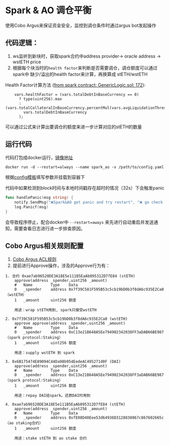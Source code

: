# Spark & AO 调仓平衡

使用Cobo Argus来保证资金安全，监控到调仓条件时通过argus bot发起操作


## 代码逻辑：  
 1. ws监听到新块时，获取spark合约中address provider-> oracle address -> wstETH price
 2. 根据每个块当时的`health factor`来判断是否需要调仓，调仓额度可以通过 spark中 缺少/溢出的health factor来计算，再换算成 stETH/wstETH 

Health Factor计算方法 ([from spark contract: GenericLogic.sol: 172](https://etherscan.io/address/0x5ae329203e00f76891094dcfedd5aca082a50e1b#code)):  
```solidity
    vars.healthFactor = (vars.totalDebtInBaseCurrency == 0)
      ? type(uint256).max
      : (vars.totalCollateralInBaseCurrency.percentMul(vars.avgLiquidationThreshold)).wadDiv(
        vars.totalDebtInBaseCurrency
      );
```

可以通过公式来计算出要调仓的额度来进一步计算对应的stETH的数量

## 运行代码

代码打包成docker运行，[镜像地址](https://hub.docker.com/r/horizont9/spark_ao/tags)

```dockerfile
docker run -d --restart=always --name spark_ao -v /path/to/config.yaml:/app/conf/config.yaml horizont9/spark_ao:v0.0.2
```

根据[config模板](./conf/config.yaml.example)填写参数并挂载到容器下  

代码中如果检测到block时间与本地时间戳存在超时的情况（32s）下会触发panic
```go
func handlePanic(msg string) {
	notify.SendMsg("❌Spark&AO get panic and try restart", "❌ go check auto restart status, error msg: "+msg)
	log.Panicf(msg)
}
```
会导致程序停止，配合docker中 ```--restart=aways``` 来先进行自动重启并发送通知，需要查看日志进行进一步排查原因。

## Cobo Argus相关规则配置

1. [Cobo Argus ACL规则](./acl/spark_ao_acl.sol)
2. 提前进行Approve操作，涉及的Approve行为有：

```text
1. 合约 0xae7ab96520DE3A18E5e111B5EaAb095312D7fE84 (stETH)
	approve(address _spender,uint256 _amount) 
	#	Name		Type	Data
	0	_spender	address	0x7f39C581F595B53c5cb19bD0b3f8dA6c935E2Ca0 （wstETH）
	1	_amount		uint256	额度

	用途：wrap stETH用到, spark只接受wstETH

2. 0x7f39C581F595B53c5cb19bD0b3f8dA6c935E2Ca0 (wstETH)
	approve approve(address _spender,uint256 _amount)
	#	Name		Type	Data
	0	_spender	address	0xC13e21B648A5Ee794902342038FF3aDAB66BE987 （spark protocol:Staking）
	1	_amount		uint256	额度

	用途：supply wstETH 到 spark

3. 0x6B175474E89094C44Da98b954EedeAC495271d0F (DAI)
	approve(address _spender,uint256 _amount)  
	#	Name		Type	Data
	0	_spender	address	0xC13e21B648A5Ee794902342038FF3aDAB66BE987 （spark protocol:Staking）
	1	_amount		uint256	额度

	用途：repay DAI给spark。还款DAI时用到

4. 0xae7ab96520DE3A18E5e111B5EaAb095312D7fE84 (stETH) 
	approve(address _spender,uint256 _amount)  
	#	Name		Type	Data
	0	_spender	address	0xfE08D40Eee53d64936D3128838867c867602665c （ao staking合约）
	1	_amount		uint256	额度

	用途：stake stETH 到 ao stake 合约
```